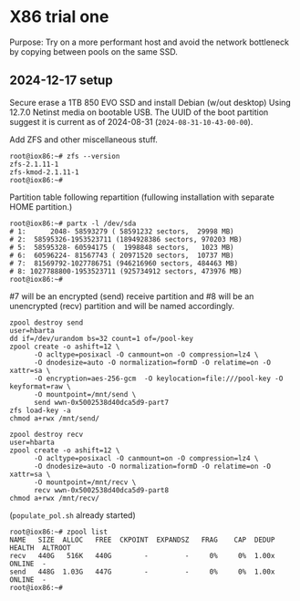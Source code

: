 # X86 trial one

Purpose: Try on a more performant host and avoid the network bottleneck by copying between pools on the same SSD.

## 2024-12-17 setup

Secure erase a 1TB 850 EVO SSD and install Debian (w/out desktop) Using 12.7.0 Netinst media on bootable USB. The UUID of the boot partition suggest it is current as of 2024-08-31 (`2024-08-31-10-43-00-00`).

Add ZFS and other miscellaneous stuff.

```text
root@iox86:~# zfs --version
zfs-2.1.11-1
zfs-kmod-2.1.11-1
root@iox86:~# 
```

Partition table following repartition (fullowing installation with separate HOME partition.)

```text
root@iox86:~# partx -l /dev/sda
# 1:      2048- 58593279 ( 58591232 sectors,  29998 MB)
# 2:  58595326-1953523711 (1894928386 sectors, 970203 MB)
# 5:  58595328- 60594175 (  1998848 sectors,   1023 MB)
# 6:  60596224- 81567743 ( 20971520 sectors,  10737 MB)
# 7:  81569792-1027786751 (946216960 sectors, 484463 MB)
# 8: 1027788800-1953523711 (925734912 sectors, 473976 MB)
root@iox86:~# 
```

#7 will be an encrypted (send) receive partition and #8 will be an unencrypted (recv) partition and will be named accordingly.

```text
zpool destroy send
user=hbarta
dd if=/dev/urandom bs=32 count=1 of=/pool-key
zpool create -o ashift=12 \
      -O acltype=posixacl -O canmount=on -O compression=lz4 \
      -O dnodesize=auto -O normalization=formD -O relatime=on -O xattr=sa \
      -O encryption=aes-256-gcm  -O keylocation=file:///pool-key -O keyformat=raw \
      -O mountpoint=/mnt/send \
      send wwn-0x5002538d40dca5d9-part7
zfs load-key -a
chmod a+rwx /mnt/send/
```

```text
zpool destroy recv
user=hbarta
zpool create -o ashift=12 \
      -O acltype=posixacl -O canmount=on -O compression=lz4 \
      -O dnodesize=auto -O normalization=formD -O relatime=on -O xattr=sa \
      -O mountpoint=/mnt/recv \
      recv wwn-0x5002538d40dca5d9-part8
chmod a+rwx /mnt/recv/
```

(`populate_pol.sh` already started)

```text
root@iox86:~# zpool list
NAME   SIZE  ALLOC   FREE  CKPOINT  EXPANDSZ   FRAG    CAP  DEDUP    HEALTH  ALTROOT
recv   440G   516K   440G        -         -     0%     0%  1.00x    ONLINE  -
send   448G  1.03G   447G        -         -     0%     0%  1.00x    ONLINE  -
root@iox86:~# 
```

